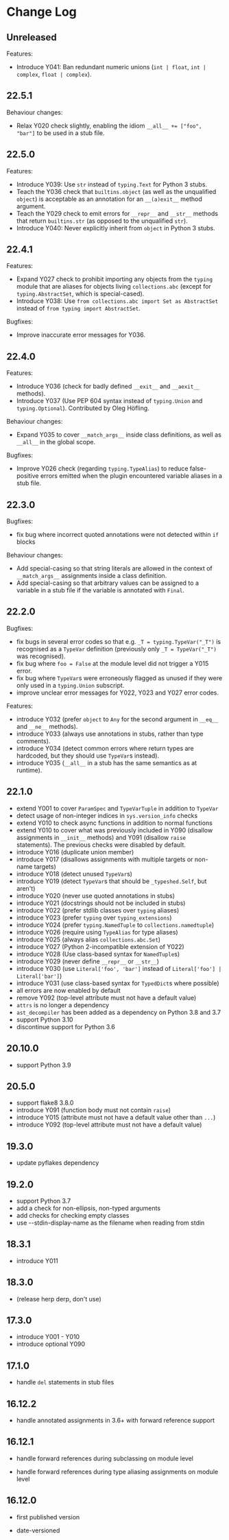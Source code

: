 # Change Log

## Unreleased

Features:
* Introduce Y041: Ban redundant numeric unions (`int | float`, `int | complex`,
  `float | complex`).

## 22.5.1

Behaviour changes:
* Relax Y020 check slightly, enabling the idiom `__all__ += ["foo", "bar"]` to be used
  in a stub file.

## 22.5.0

Features:
* Introduce Y039: Use `str` instead of `typing.Text` for Python 3 stubs.
* Teach the Y036 check that `builtins.object` (as well as the unqualified `object`) is
  acceptable as an annotation for an `__(a)exit__` method argument.
* Teach the Y029 check to emit errors for `__repr__` and `__str__` methods that return
  `builtins.str` (as opposed to the unqualified `str`).
* Introduce Y040: Never explicitly inherit from `object` in Python 3 stubs.

## 22.4.1

Features:
* Expand Y027 check to prohibit importing any objects from the `typing` module that are
  aliases for objects living `collections.abc` (except for `typing.AbstractSet`, which
  is special-cased).
* Introduce Y038: Use `from collections.abc import Set as AbstractSet` instead of
  `from typing import AbstractSet`.

Bugfixes:
* Improve inaccurate error messages for Y036.

## 22.4.0

Features:
* Introduce Y036 (check for badly defined `__exit__` and `__aexit__` methods).
* Introduce Y037 (Use PEP 604 syntax instead of `typing.Union` and `typing.Optional`).
  Contributed by Oleg Höfling.

Behaviour changes:
* Expand Y035 to cover `__match_args__` inside class definitions, as well as `__all__`
  in the global scope.

Bugfixes:
* Improve Y026 check (regarding `typing.TypeAlias`) to reduce false-positive errors
  emitted when the plugin encountered variable aliases in a stub file.

## 22.3.0

Bugfixes:
* fix bug where incorrect quoted annotations were not detected within `if` blocks

Behaviour changes:
* Add special-casing so that string literals are allowed in the context of
  `__match_args__` assignments inside a class definition.
* Add special-casing so that arbitrary values can be assigned to a variable in
  a stub file if the variable is annotated with `Final`.

## 22.2.0

Bugfixes:
* fix bugs in several error codes so that e.g. `_T = typing.TypeVar("_T")` is
  recognised as a `TypeVar` definition (previously only `_T = TypeVar("_T")` was
  recognised).
* fix bug where `foo = False` at the module level did not trigger a Y015 error.
* fix bug where `TypeVar`s were erroneously flagged as unused if they were only used in
  a `typing.Union` subscript.
* improve unclear error messages for Y022, Y023 and Y027 error codes.

Features:
* introduce Y032 (prefer `object` to `Any` for the second argument in `__eq__` and
  `__ne__` methods).
* introduce Y033 (always use annotations in stubs, rather than type comments).
* introduce Y034 (detect common errors where return types are hardcoded, but they
  should use `TypeVar`s instead).
* introduce Y035 (`__all__` in a stub has the same semantics as at runtime).

## 22.1.0

* extend Y001 to cover `ParamSpec` and `TypeVarTuple` in addition to `TypeVar`
* detect usage of non-integer indices in `sys.version_info` checks
* extend Y010 to check async functions in addition to normal functions 
* extend Y010 to cover what was previously included in Y090 (disallow
  assignments in `__init__` methods) and Y091 (disallow `raise`
  statements). The previous checks were disabled by default.
* introduce Y016 (duplicate union member)
* introduce Y017 (disallows assignments with multiple targets or non-name targets)
* introduce Y018 (detect unused `TypeVar`s)
* introduce Y019 (detect `TypeVar`s that should be `_typeshed.Self`, but aren't)
* introduce Y020 (never use quoted annotations in stubs)
* introduce Y021 (docstrings should not be included in stubs)
* introduce Y022 (prefer stdlib classes over `typing` aliases)
* introduce Y023 (prefer `typing` over `typing_extensions`)
* introduce Y024 (prefer `typing.NamedTuple` to `collections.namedtuple`)
* introduce Y026 (require using `TypeAlias` for type aliases)
* introduce Y025 (always alias `collections.abc.Set`)
* introduce Y027 (Python 2-incompatible extension of Y022)
* introduce Y028 (Use class-based syntax for `NamedTuple`s)
* introduce Y029 (never define `__repr__` or `__str__`)
* introduce Y030 (use `Literal['foo', 'bar']` instead of `Literal['foo'] | Literal['bar']`)
* introduce Y031 (use class-based syntax for `TypedDict`s where possible)
* all errors are now enabled by default
* remove Y092 (top-level attribute must not have a default value)
* `attrs` is no longer a dependency
* `ast_decompiler` has been added as a dependency on Python 3.8 and 3.7
* support Python 3.10
* discontinue support for Python 3.6

## 20.10.0

* support Python 3.9

## 20.5.0

* support flake8 3.8.0
* introduce Y091 (function body must not contain `raise`)
* introduce Y015 (attribute must not have a default value other than `...`)
* introduce Y092 (top-level attribute must not have a default value)

## 19.3.0

* update pyflakes dependency

## 19.2.0

* support Python 3.7
* add a check for non-ellipsis, non-typed arguments
* add checks for checking empty classes
* use --stdin-display-name as the filename when reading from stdin

## 18.3.1

* introduce Y011

## 18.3.0

* (release herp derp, don't use)

## 17.3.0

* introduce Y001 - Y010
* introduce optional Y090

## 17.1.0

* handle `del` statements in stub files

## 16.12.2

* handle annotated assignments in 3.6+ with forward reference support

## 16.12.1

* handle forward references during subclassing on module level

* handle forward references during type aliasing assignments on module level

## 16.12.0

* first published version

* date-versioned
